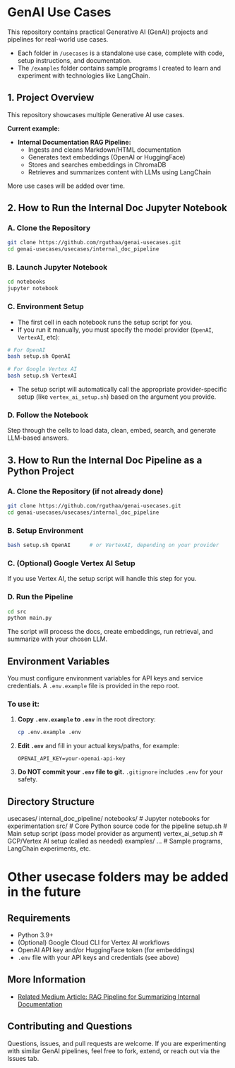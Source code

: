 # GenAI Use Cases

This repository contains practical Generative AI (GenAI) projects and pipelines for real-world use cases.

- Each folder in `/usecases` is a standalone use case, complete with code, setup instructions, and documentation.
- The `/examples` folder contains sample programs I created to learn and experiment with technologies like LangChain.

## 1. Project Overview

This repository showcases multiple Generative AI use cases.

**Current example:**
- **Internal Documentation RAG Pipeline:**
  - Ingests and cleans Markdown/HTML documentation
  - Generates text embeddings (OpenAI or HuggingFace)
  - Stores and searches embeddings in ChromaDB
  - Retrieves and summarizes content with LLMs using LangChain

More use cases will be added over time.

## 2. How to Run the Internal Doc Jupyter Notebook

### A. Clone the Repository
```bash
git clone https://github.com/rguthaa/genai-usecases.git
cd genai-usecases/usecases/internal_doc_pipeline
```

### B. Launch Jupyter Notebook
```bash
cd notebooks
jupyter notebook
```

### C. Environment Setup

- The first cell in each notebook runs the setup script for you.
- If you run it manually, you must specify the model provider (`OpenAI`, `VertexAI`, etc):

```bash
# For OpenAI
bash setup.sh OpenAI

# For Google Vertex AI
bash setup.sh VertexAI
```

- The setup script will automatically call the appropriate provider-specific setup (like `vertex_ai_setup.sh`) based on the argument you provide.

### D. Follow the Notebook
Step through the cells to load data, clean, embed, search, and generate LLM-based answers.

## 3. How to Run the Internal Doc Pipeline as a Python Project

### A. Clone the Repository (if not already done)
```bash
git clone https://github.com/rguthaa/genai-usecases.git
cd genai-usecases/usecases/internal_doc_pipeline
```

### B. Setup Environment
```bash
bash setup.sh OpenAI      # or VertexAI, depending on your provider
```

### C. (Optional) Google Vertex AI Setup
If you use Vertex AI, the setup script will handle this step for you.

### D. Run the Pipeline
```bash
cd src
python main.py
```
The script will process the docs, create embeddings, run retrieval, and summarize with your chosen LLM.

## Environment Variables

You must configure environment variables for API keys and service credentials.
A `.env.example` file is provided in the repo root.

### To use it:

1. **Copy `.env.example` to `.env`** in the root directory:
   ```bash
   cp .env.example .env
   ```

2. **Edit `.env`** and fill in your actual keys/paths, for example:
   ```
   OPENAI_API_KEY=your-openai-api-key
   ```

3. **Do NOT commit your `.env` file to git.**
   `.gitignore` includes `.env` for your safety.

## Directory Structure

usecases/
  internal_doc_pipeline/
    notebooks/         # Jupyter notebooks for experimentation
    src/               # Core Python source code for the pipeline
    setup.sh           # Main setup script (pass model provider as argument)
    vertex_ai_setup.sh # GCP/Vertex AI setup (called as needed)
  examples/
    ...                # Sample programs, LangChain experiments, etc.
  # Other usecase folders may be added in the future

## Requirements

- Python 3.9+
- (Optional) Google Cloud CLI for Vertex AI workflows
- OpenAI API key and/or HuggingFace token (for embeddings)
- `.env` file with your API keys and credentials (see above)

## More Information

- [Related Medium Article: RAG Pipeline for Summarizing Internal Documentation](https://medium.com/@rgutha/rag-pipeline-for-summarizing-internal-documentation-using-langchain-303159300e63)

## Contributing and Questions

Questions, issues, and pull requests are welcome.
If you are experimenting with similar GenAI pipelines, feel free to fork, extend, or reach out via the Issues tab.
